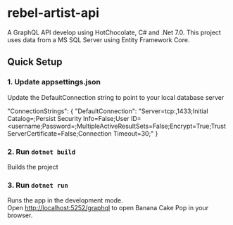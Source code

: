 # rebel-artist-api
A GraphQL API develop using HotChocolate, C# and .Net 7.0.
This project uses data from a MS SQL Server using Entity Framework Core.

## Quick Setup

### 1. Update appsettings.json
Update the DefaultConnection string to point to your local database server

"ConnectionStrings": {
    "DefaultConnection": "Server=tcp:<server>,1433;Initial Catalog=<database>;Persist Security Info=False;User ID=<username;Password=<password>;MultipleActiveResultSets=False;Encrypt=True;TrustServerCertificate=False;Connection Timeout=30;"
 }
  
### 2. Run `dotnet build`
Builds the project

### 3. Run `dotnet run`
Runs the app in the development mode.\
Open [http://localhost:5252/graphql](http://localhost:5252/graphql) to open Banana Cake Pop in your browser.
